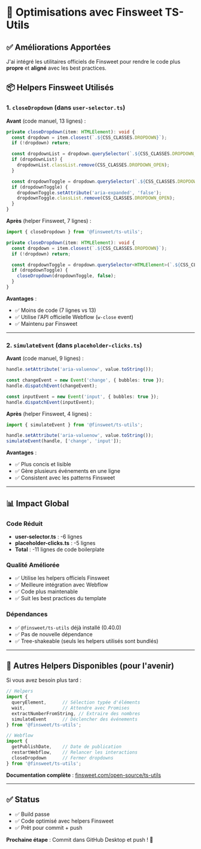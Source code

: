 # 🚀 Optimisations avec Finsweet TS-Utils

## ✅ Améliorations Apportées

J'ai intégré les utilitaires officiels de Finsweet pour rendre le code plus **propre** et **aligné** avec les best practices.

## 📦 Helpers Finsweet Utilisés

### 1. `closeDropdown` (dans `user-selector.ts`)

**Avant** (code manuel, 13 lignes) :
```typescript
private closeDropdown(item: HTMLElement): void {
  const dropdown = item.closest(`.${CSS_CLASSES.DROPDOWN}`);
  if (!dropdown) return;

  const dropdownList = dropdown.querySelector(`.${CSS_CLASSES.DROPDOWN_LIST}`);
  if (dropdownList) {
    dropdownList.classList.remove(CSS_CLASSES.DROPDOWN_OPEN);
  }

  const dropdownToggle = dropdown.querySelector(`.${CSS_CLASSES.DROPDOWN_TOGGLE}`);
  if (dropdownToggle) {
    dropdownToggle.setAttribute('aria-expanded', 'false');
    dropdownToggle.classList.remove(CSS_CLASSES.DROPDOWN_OPEN);
  }
}
```

**Après** (helper Finsweet, 7 lignes) :
```typescript
import { closeDropdown } from '@finsweet/ts-utils';

private closeDropdown(item: HTMLElement): void {
  const dropdown = item.closest(`.${CSS_CLASSES.DROPDOWN}`);
  if (!dropdown) return;

  const dropdownToggle = dropdown.querySelector<HTMLElement>(`.${CSS_CLASSES.DROPDOWN_TOGGLE}`);
  if (dropdownToggle) {
    closeDropdown(dropdownToggle, false);
  }
}
```

**Avantages** :
- ✅ Moins de code (7 lignes vs 13)
- ✅ Utilise l'API officielle Webflow (`w-close` event)
- ✅ Maintenu par Finsweet

---

### 2. `simulateEvent` (dans `placeholder-clicks.ts`)

**Avant** (code manuel, 9 lignes) :
```typescript
handle.setAttribute('aria-valuenow', value.toString());

const changeEvent = new Event('change', { bubbles: true });
handle.dispatchEvent(changeEvent);

const inputEvent = new Event('input', { bubbles: true });
handle.dispatchEvent(inputEvent);
```

**Après** (helper Finsweet, 4 lignes) :
```typescript
import { simulateEvent } from '@finsweet/ts-utils';

handle.setAttribute('aria-valuenow', value.toString());
simulateEvent(handle, ['change', 'input']);
```

**Avantages** :
- ✅ Plus concis et lisible
- ✅ Gère plusieurs événements en une ligne
- ✅ Consistent avec les patterns Finsweet

---

## 📊 Impact Global

### Code Réduit
- **user-selector.ts** : -6 lignes
- **placeholder-clicks.ts** : -5 lignes
- **Total** : -11 lignes de code boilerplate

### Qualité Améliorée
- ✅ Utilise les helpers officiels Finsweet
- ✅ Meilleure intégration avec Webflow
- ✅ Code plus maintenable
- ✅ Suit les best practices du template

### Dépendances
- ✅ `@finsweet/ts-utils` déjà installé (0.40.0)
- ✅ Pas de nouvelle dépendance
- ✅ Tree-shakeable (seuls les helpers utilisés sont bundlés)

---

## 🎯 Autres Helpers Disponibles (pour l'avenir)

Si vous avez besoin plus tard :

```typescript
// Helpers
import { 
  queryElement,      // Sélection typée d'éléments
  wait,              // Attendre avec Promises
  extractNumberFromString, // Extraire des nombres
  simulateEvent      // Déclencher des événements
} from '@finsweet/ts-utils';

// Webflow
import {
  getPublishDate,    // Date de publication
  restartWebflow,    // Relancer les interactions
  closeDropdown      // Fermer dropdowns
} from '@finsweet/ts-utils';
```

**Documentation complète** : [finsweet.com/open-source/ts-utils](https://finsweet.com/open-source/ts-utils/)

---

## ✅ Status

- ✅ Build passe
- ✅ Code optimisé avec helpers Finsweet
- ✅ Prêt pour commit + push

**Prochaine étape** : Commit dans GitHub Desktop et push ! 🚀

